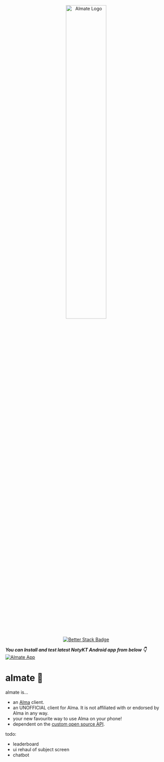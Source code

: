 <p align="center">
   <a href="https://github.com/smattsil/almate/releases">
     <img src="https://github.com/smattsil/almate/blob/main/app/src/main/res/drawable/vectoralmatelexend.png" alt="Almate Logo" width=50%>
   </a>
</p>
<p align="center">
   <a href="https://almate.betteruptime.com/">
     <img src="https://uptime.betterstack.com/status-badges/v1/monitor/1cxzg.svg" alt="Better Stack Badge">
   </a>
</p>

***You can Install and test latest NotyKT Android app from below 👇***
[![Almate App](https://img.shields.io/github/v/release/smattsil/almate?color=7885FF&label=Almate%20App&logo=android&style=for-the-badge)](https://github.com/smattsil/almate/releases/download/v1.1.0/app-release.apk)

# **almate** 🌟

almate is...
- an [Alma](https://getalma.com/) client.
- an UNOFFICIAL client for Alma. It is not affiliated with or endorsed by Alma in any way.
- your new favourite way to use Alma on your phone!
- dependent on the [custom open source API](https://github.com/smattsil/getalma-api).

todo:
- leaderboard
- ui rehaul of subject screen
- chatbot
